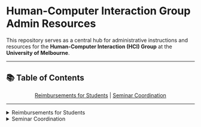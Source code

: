 # Human-Computer Interaction Group Admin Resources

This repository serves as a central hub for administrative instructions and resources for the **Human-Computer Interaction (HCI) Group** at the **University of Melbourne**.

---

## 📚 Table of Contents

<div align="center">

[Reimbursements for Students](#-reimbursements-for-students) &#124;
[Seminar Coordination](#-seminar-coordination)

</div>

---

<details>
<summary>Reimbursements for Students</summary>

## 🤑 Reimbursements for Students

Follow these steps to submit your reimbursement requests:

1. **Open the Reimbursement Form**
   - Open the [Reimbursement Form](https://go.unimelb.edu.au/fd9i)
   - Log in using your **staff** account

2. **Complete Request Details**
   - Select "Out of pocket expense (reimbursement)"
   - Select "Student", as you are reimbursing yourself from your staff account to your student account

   ![image](https://github.com/user-attachments/assets/074778a9-8ed8-4e34-aec7-94a58c9e2e3d)

3. **Complete Student Details**
   - Fill in your student number and click out of the text box, this should automatically populate the "student name" field
   - Fill in your student email and email confirmation
   - Select the relevant payment currency
   - List the expenses you are claiming for (suggested format in the following screenshot)
   - Fill in the total amount you are to be reimbursed

   ![image](https://github.com/user-attachments/assets/19082bcc-a6cd-4cbe-b22d-4c22238abe7d)

4. **Complete Account String Details**
   - Ensure that you have received an account string from your supervisor
   - Fill in the account string and the reimbursed amount from that account (note that your supervisor may ask you to break down the reimbursement across multiple accounts, in which case multiple rows would be completed)

   ![image](https://github.com/user-attachments/assets/0c683fac-60f3-4a40-90f3-0fbf85aadbcd)

5. **Fetch Financial Approvers**
   - Once you have filled in your account string(s), click the `Fetch Financial Approvers` button
   - This should populate the dropdown list under "Financial Approver Details"
   - Select your supervisor's name from the dropdown list

   ![image](https://github.com/user-attachments/assets/81b4d407-70d4-40fb-8fd0-ae5c55e3c5bf)

6. **Provide Additional Information**
   - Attach any receipts related to your reimbursement
   - List any additional comments for your supervisor

   ![image](https://github.com/user-attachments/assets/bf119e55-1534-49f1-ac32-0cd2e7902967)

7. **Submit the Form**

8. **After Form Submission**
   - You should receive an email on your **student** account shortly after submitting the form, titled **"University of Melbourne request for details - FINxxx"**
   - Follow the instructions provided in the email to complete your bank details for reimbursement
   - You should receive an email on your **staff** account once your supervisor approves the reimbursement request and it is put through the system, titled **"Finance: New Request FRxxx - Refund and Reimbursement request"**
   - You should receive an email on your **student** account once the money has been credited to your account, titled **"Separate Remittance Advice: paper document number - xxx"**

---
</details>

<details>
<summary>Seminar Coordination</summary>

## 🎓 Seminar Coordination

Follow these steps for completing HCI seminar administration:

1. **Check Seminar Details**
   - Speakers should provide their seminar information beforehand, which can be accessed via [this form](https://go.unimelb.edu.au/uek8)
   - Ensure that all fields in the form have been filled in (the seminar title and abstract may be optional)
  
2. **Add the Seminar Details to the [HCI Seminar Timetable](https://go.unimelb.edu.au/ive8)**

3. **Book the Seminar Room**
   - Book a seminar room (most likely the Steve Howard Room - Room 5206) for the chosen timeslot, using your **staff** account via Outlook
      - This can be done via the `Outlook calendar -> New Meeting -> select the start time and end time -> use the room finder option to locate the desired room`
      - The availability of each room can be found via `My Calendars -> right-click -> Add Calendar -> From Room List -> select the relevant room`
      - Title the meeting "HCI Seminar - [Speaker Name]"
   - If available, also make a separate booking for the seminar room for 30 minutes prior to the seminar to allow time for setting up the room (e.g. if the seminar is from 3pm to 4pm, make another booking from 2:30pm to 3pm)
      - Title the meeting "HCI Seminar" 

4. **Create the Zoom Meeting**
   - Schedule a Zoom meeting for the desired time
      - Title the meeting "HCI Seminar - [Speaker Name]"
      - **Options to change:** disable waiting room, turn participant video off by default, Advanced Options -> mute participants upon entry, Advanced Options -> add all the Zoom accounts of the seminar coordinators as alternative hosts
   - Copy the resulting Zoom meeting link and password

5. **Update the Seminar Room Booking Meeting**
   - Invite both the student and staff emails of all seminar coordinators, then:
      - **PhD Seminars:** invite the student, all of their supervisors, and their AC chair
      - **Guest Seminars:** invite the guest and the staff member who is hosting the guest
   - Add the following to the meeting description: 
      - The title and abstract of the seminar (this may need to be added later if not currently available)
      - The generated Zoom meeting link and password
      - **Guest Seminars Only:** the presenter's bio

6. **Copying to the HCI Calendar**
   - Accept the seminar meeting invite on your **student** email 
   - Within your calendar, copy the seminar to the HCI calendar so that other members of the group are aware of this
  
7. **Advertise the Seminar via CIS Admin**
   - Send an email to CIS Admin (cis-admin@unimelb.edu.au) with the other seminar coordinators cc'd, titled "HCI Seminar Advertisement" and with the following information:
   - **PhD Seminars:**
      - Presenter's name
      - Supervisors and chair (include their titles, names, and emails)
      - Seminar title
      - Seminar abstract
      - Seminar location
      - Zoom link
      - Seminar date and time
   - **Guest Seminars:**
      - Presenter's name
      - Presenter's institution
      - Seminar title
      - Seminar abstract
      - Presenter's bio
      - Seminar location
      - Zoom link
      - Seminar date and time
   - Verify that the seminar has been advertised by the end of the week, follow up if not

8. **Schedule Slack Reminders**
   - Schedule posts in Slack to advertise seminars to the group
   - Posts are usually made on Monday at 9am advertising all seminars for the week, and another reminder is sent on 9am of the day of each individual seminar
   - Refer to past Slack seminar reminders for formatting, note the differences between PhD and guest seminars
  
9. **Order Seminar Food (PhD Completion and Guest Seminars Only)**
   - See previous seminar coordinators for account details and additional information

10. **Advertise on Eventbrite (Guest Seminars Only)**
   - See previous seminar coordinators for account details
   - Go to [Eventbrite](https://www.eventbrite.com.au/)
   - Select FEIT as the organisation 
   - Create an event (without AI):
      - Add the seminar's promotional image
      - Add the seminar title and a short summary (e.g. "This seminar will discuss ..."), these may need to be shortened due to character limits
      - Add the seminar date and time
      - Add the location: Melbourne Connect
      - Add the seminar abstract, speaker photo, and speaker bio to the "about this event" section
      - Copy tickets from one of our past seminars: `Import tickets -> edit online admission (Zoom) and add Zoom link and password in the description -> change "sales start" to today’s date -> "sales end" can be after the seminar for both in-person and online admissions → save`
      - Add the relevant event type, categories, and tags
      - Set the organiser to be FEIT
   - Publish the event as a public event

11. **Advertise on LiveWhale (UoM Events) (Guest Seminars Only)**
   - Go to [LiveWhale](https://events.unimelb.edu.au/livewhale) and add the same details
   - Email Rosanna Verde (rverde@unimelb.edu.au) to publish LiveWhale event
      - Title the email "Event To Be Published on LiveWhale"
      - State the title of the event to be published
      - Verify that the seminar has been advertised by the end of the week, follow up if not
    
12. **Host the Seminar!**
---
</details>
